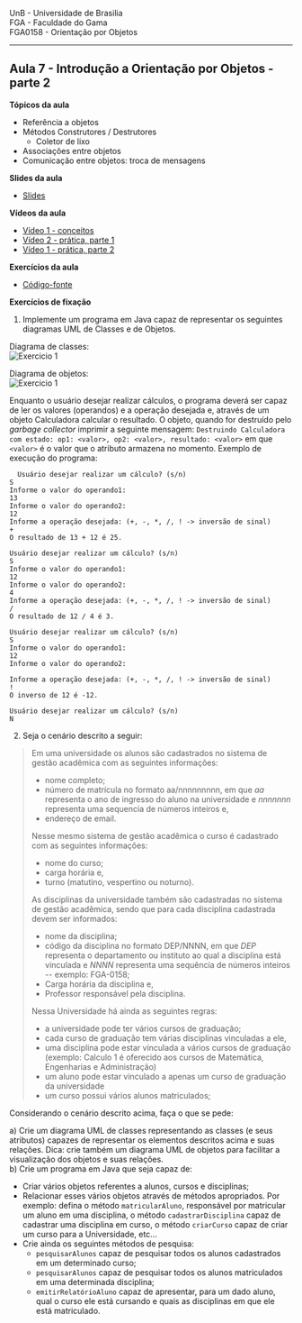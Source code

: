 UnB - Universidade de Brasilia  
FGA - Faculdade do Gama  
FGA0158 - Orientação por Objetos

---

## Aula 7 - Introdução a Orientação por Objetos - parte 2

**Tópicos da aula**

- Referência a objetos
- Métodos Construtores / Destrutores
  - Coletor de lixo
- Associações entre objetos
- Comunicação entre objetos: troca de mensagens


**Slides da aula**  

- [Slides](https://docs.google.com/presentation/d/1rbcLtza79uKjhLKr0O3j3TOspWm5aaVBk2J47wL0xp8/edit?usp=sharing)


**Vídeos da aula**  

- [Vídeo 1 - conceitos](https://youtu.be/bSDMDZYtumc)
- [Vídeo 2 - prática, parte 1](https://youtu.be/i34dR92syzY)
- [Vídeo 1 - prática, parte 2](https://youtu.be/oWQfXWAyt5s)

**Exercícios da aula**  

- [Código-fonte](fga0158/)


**Exercícios de fixação**

1. Implemente um programa em Java capaz de representar os seguintes diagramas
   UML de Classes e de Objetos.  

Diagrama de classes:  
![Exercicio 1](exercicio1.png)  

Diagrama de objetos:  
![Exercicio 1](exercicio1_diag_objetos.png)

Enquanto o usuário desejar realizar cálculos, o
programa deverá ser capaz de ler os valores (operandos) e a operação desejada e,
através de um objeto Calculadora calcular o resultado. O objeto, quando for
destruído pelo _garbage collector_ imprimir a seguinte mensagem: ```Destruindo
Calculadora com estado: op1: <valor>, op2: <valor>, resultado: <valor>``` em
que ```<valor>``` é o valor que o atributo armazena no momento. Exemplo de
execução do programa:  
```
  Usuário desejar realizar um cálculo? (s/n)
S
Informe o valor do operando1: 
13
Informe o valor do operando2: 
12
Informe a operação desejada: (+, -, *, /, ! -> inversão de sinal)
+ 
O resultado de 13 + 12 é 25.

Usuário desejar realizar um cálculo? (s/n)
S
Informe o valor do operando1: 
12
Informe o valor do operando2: 
4
Informe a operação desejada: (+, -, *, /, ! -> inversão de sinal)
/
O resultado de 12 / 4 é 3.

Usuário desejar realizar um cálculo? (s/n)
S
Informe o valor do operando1: 
12
Informe o valor do operando2: 

Informe a operação desejada: (+, -, *, /, ! -> inversão de sinal)
!
O inverso de 12 é -12.

Usuário desejar realizar um cálculo? (s/n)
N
```


2. Seja o cenário descrito a seguir:  
> Em uma universidade os alunos são cadastrados no sistema de gestão acadêmica
> com as seguintes informações: 
> * nome completo;
> * número de matrícula no formato aa/nnnnnnnnn, em que *aa* representa o ano de
>   ingresso do aluno na universidade e *nnnnnnn* representa uma sequencia de
>   números inteiros e,
> * endereço de email.  
>
> Nesse mesmo sistema de gestão acadêmica o curso é cadastrado com as seguintes
> informações: 
> * nome do curso; 
> * carga horária e,
> * turno (matutino, vespertino ou noturno).
> 
> As disciplinas da universidade também são cadastradas no sistema de gestão
> acadêmica, sendo que para cada disciplina cadastrada devem ser informados: 
> * nome da disciplina;
> * código da disciplina no formato DEP/NNNN, em que *DEP* representa o
>   departamento ou instituto ao qual a disciplina está vinculada e *NNNN*
>   representa uma sequência de números inteiros -- exemplo: FGA-0158;
> * Carga horária da disciplina e,
> * Professor responsável pela disciplina.  
> 
> Nessa Universidade há ainda as seguintes regras:  
> * a universidade pode ter vários cursos de graduação; 
> * cada curso de graduação tem várias disciplinas vinculadas a ele, 
> * uma disciplina pode estar vinculada a vários cursos de graduação (exemplo:
>   Calculo 1 é oferecido aos cursos de Matemática, Engenharias e Administração)
> * um aluno pode estar vinculado a apenas um curso de graduação da universidade
> * um curso possui vários alunos matriculados;

Considerando o cenário descrito acima, faça o que se pede:  

a) Crie um diagrama UML de classes representando as classes (e seus atributos)
capazes de representar os elementos descritos acima e suas relações. Dica: crie
também um diagrama UML de objetos para facilitar a visualização dos objetos e
suas relações.  
b) Crie um programa em Java que seja capaz de:  
- Criar vários objetos referentes a alunos, cursos e disciplinas;
- Relacionar esses vários objetos através de métodos apropriados. Por exemplo:
  defina o método ```matricularAluno```, responsável por matricular um aluno em
uma disciplina, o método ```cadastrarDisciplina``` capaz de cadastrar uma
disciplina em curso, o método ```criarCurso``` capaz de criar um curso para a
Universidade, etc... 
- Crie ainda os seguintes métodos de pesquisa:  
  - ```pesquisarAlunos``` capaz de pesquisar todos os alunos cadastrados em um
    determinado curso; 
  - ```pesquisarAlunos``` capaz de pesquisar todos os alunos matriculados em uma
    determinada disciplina;
  - ```emitirRelatórioAluno``` capaz de apresentar, para um dado aluno, qual o
    curso ele está cursando e quais as disciplinas em que ele está matriculado.
